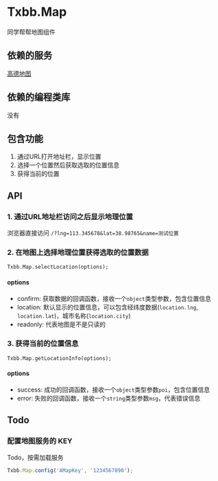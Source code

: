 # Txbb.Map
同学帮帮地图组件

## 依赖的服务
[高德地图](http://lbs.amap.com/api/javascript-api/reference/summary/)

## 依赖的编程类库
没有

## 包含功能
1. 通过URL打开地址栏，显示位置
2. 选择一个位置然后获取选取的位置信息
3. 获得当前的位置

## API

### 1. 通过URL地址栏访问之后显示地理位置
浏览器直接访问 `/?lng=113.345678&lat=38.98765&name=测试位置`

### 2. 在地图上选择地理位置获得选取的位置数据
```
Txbb.Map.selectLocation(options);
```
#### options
- confirm: 获取数据的回调函数，接收一个`object`类型参数，包含位置信息
- location: 默认显示的位置信息，可以包含经纬度数据(`location.lng`, `location.lat`)，城市名称(`location.city`)
- readonly: 代表地图是不是只读的

### 3. 获得当前的位置信息
```
Txbb.Map.getLocationInfo(options);
```
#### options
- success: 成功的回调函数，接收一个`object`类型参数`poi`，包含位置信息
- error: 失败的回调函数，接收一个`string`类型参数`msg`，代表错误信息

## Todo

### 配置地图服务的 KEY
Todo，按需加载服务
```javascript
Txbb.Map.config('AMapKey', '1234567890');
```
